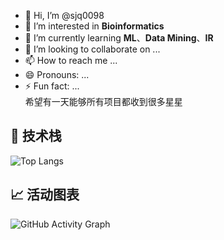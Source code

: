- 👋 Hi, I’m @sjq0098
- 👀 I’m interested in **Bioinformatics**
- 🌱 I’m currently learning **ML**、**Data Mining**、**IR**
- 💞️ I’m looking to collaborate on ...
- 📫 How to reach me ...
- 😄 Pronouns: ...
- ⚡ Fun fact: ...    
希望有一天能够所有项目都收到很多星星   
## 🚀 技术栈

![Top Langs](https://github-readme-stats.vercel.app/api/top-langs/?username=sjq0098&layout=compact&theme=radical)

## 📈 活动图表

![GitHub Activity Graph](https://github-readme-activity-graph.vercel.app/graph?username=sjq0098&theme=github-compact)

<!---
sjq0098/sjq0098 is a ✨ special ✨ repository because its `README.md` (this file) appears on your GitHub profile.
You can click the Preview link to take a look at your changes.
--->
